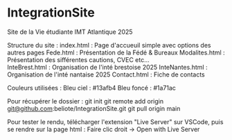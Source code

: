 # IntegrationSite
Site de la Vie étudiante IMT Atlantique 2025

Structure du site : 
index.html          : Page d'accueuil simple avec options des autres pages
Fede.html           : Présentation de la Fédé & Bureaux
Modalites.html      : Présentation des sifférentes cautions, CVEC etc...         
InteBrest.html      : Organisation de l'inté brestoise 2025
InteNantes.html     : Organisation de l'inté nantaise 2025
Contact.html        : Fiche de contacts

Couleurs utilisées : 
Bleu ciel   : #13afb4
Bleu foncé  : #1a71ac

Pour récupérer le dossier :
git init
git remote add origin git@github.com:beliote/IntegrationSite.git
git pull origin main

Pour tester le rendu, télécharger l'extension "Live Server" sur VSCode, puis se rendre sur la page html : 
Faire clic droit -> Open with Live Server 

